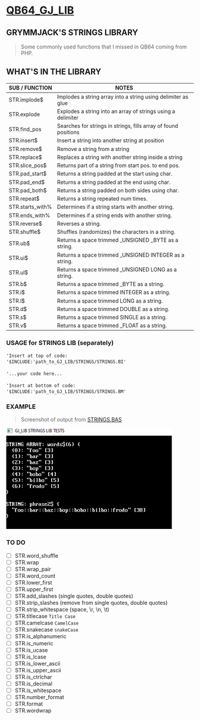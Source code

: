 # [QB64_GJ_LIB](../README.md)
## GRYMMJACK'S STRINGS LIBRARY

> Some commonly used functions that I missed in QB64 coming from PHP.

## WHAT'S IN THE LIBRARY
| SUB / FUNCTION | NOTES |
|----------------|-------|
| STR.implode$   | Implodes a string array into a string using delimiter as glue |
| STR.explode    | Explodes a string into an array of strings using a delimiter |
| STR.find_pos   | Searches for strings in strings, fills array of found positions |
| STR.insert$    | Insert a string into another string at position |
| STR.remove$    | Remove a string from a string |
| STR.replace$   | Replaces a string with another string inside a string |
| STR.slice_pos$ | Returns part of a string from start pos. to end pos. |
| STR.pad_start$ | Returns a string padded at the start using char. |
| STR.pad_end$ | Returns a string padded at the end using char. |
| STR.pad_both$ | Returns a string padded on both sides using char. |
| STR.repeat$ | Returns a string repeated num times. |
| STR.starts_with% | Determines if a string starts with another string. |
| STR.ends_with% | Determines if a string ends with another string. |
| STR.reverse$ | Reverses a string. |
| STR.shuffle$ | Shuffles (randomizes) the characters in a string. |
| STR.ub$ | Returns a space trimmed _UNSIGNED _BYTE as a string. |
| STR.ui$ | Returns a space trimmed _UNSIGNED INTEGER as a string. |
| STR.ul$ | Returns a space trimmed _UNSIGNED LONG as a string. |
| STR.b$ | Returns a space trimmed _BYTE as a string. |
| STR.i$ | Returns a space trimmed INTEGER as a string. |
| STR.l$ | Returns a space trimmed LONG as a string. |
| STR.d$ | Returns a space trimmed DOUBLE as a string. |
| STR.s$ | Returns a space trimmed SINGLE as a string. |
| STR.v$ | Returns a space trimmed _FLOAT as a string. |



### USAGE for STRINGS LIB (separately)
```basic
'Insert at top of code:
'$INCLUDE:'path_to_GJ_LIB/STRINGS/STRINGS.BI'

'...your code here...

'Insert at bottom of code:
'$INCLUDE:'path_to_GJ_LIB/STRINGS/STRINGS.BM'
```



### EXAMPLE 
> Screenshot of output from [STRINGS.BAS](STRINGS.BAS)

![](STRINGS.png)


### TO DO
- [ ] STR.word_shuffle
- [ ] STR.wrap
- [ ] STR.wrap_pair
- [ ] STR.word_count
- [ ] STR.lower_first
- [ ] STR.upper_first
- [ ] STR.add_slashes (single quotes, double quotes)
- [ ] STR.strip_slashes (remove from single quotes, double quotes)
- [ ] STR.strip_whitespace (space, \r, \n, \t)
- [ ] STR.titlecase `Title Case`
- [ ] STR.camelcase `CamelCase`
- [ ] STR.snakecase `snakeCase`
- [ ] STR.is_alphanumeric
- [ ] STR.is_numeric
- [ ] STR.is_ucase
- [ ] STR.is_lcase
- [ ] STR.is_lower_ascii
- [ ] STR.is_upper_ascii
- [ ] STR.is_ctrlchar
- [ ] STR.is_decimal
- [ ] STR.is_whitespace
- [ ] STR.number_format
- [ ] STR.format
- [ ] STR.wordwrap
